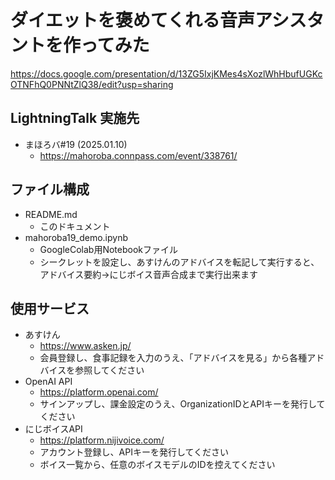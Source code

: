 # ダイエットを褒めてくれる音声アシスタントを作ってみた
https://docs.google.com/presentation/d/13ZG5IxjKMes4sXozlWhHbufUGKcOTNFhQ0PNNtZlQ38/edit?usp=sharing

## LightningTalk 実施先
- まほろバ#19 (2025.01.10)
  - https://mahoroba.connpass.com/event/338761/

## ファイル構成
- README.md
  - このドキュメント
- mahoroba19_demo.ipynb
  - GoogleColab用Notebookファイル
  - シークレットを設定し、あすけんのアドバイスを転記して実行すると、アドバイス要約→にじボイス音声合成まで実行出来ます

## 使用サービス
- あすけん
  - https://www.asken.jp/
  - 会員登録し、食事記録を入力のうえ、「アドバイスを見る」から各種アドバイスを参照してください
- OpenAI API
  - https://platform.openai.com/
  - サインアップし、課金設定のうえ、OrganizationIDとAPIキーを発行してください
- にじボイスAPI
  - https://platform.nijivoice.com/
  - アカウント登録し、APIキーを発行してください
  - ボイス一覧から、任意のボイスモデルのIDを控えてください
